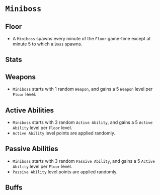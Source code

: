 # `Miniboss`

## Floor

- A `Miniboss` spawns every minute of the `Floor` game-time except at minute 5 to which a `Boss` spawns.

## Stats

## Weapons

- `Miniboss` starts with 1 random `Weapon`, and gains a 5 `Weapon` level per `Floor` level.

## Active Abilities

- `Miniboss` starts with 3 random `Active Ability`, and gains a 5 `Active Ability` level per `Floor` level.
- `Active Ability` level points are applied randomly.

## Passive Abilities

- `Miniboss` starts with 3 random `Passive Ability`, and gains a 5 `Active Ability` level per `Floor` level.
- `Passive Ability` level points are applied randomly.

## Buffs
